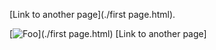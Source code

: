  [Link to another page](./first page.html).

[![Foo](http://www.google.com.au/images/nav_logo7.png)](./first page.html)                                                     [Link to another page]
